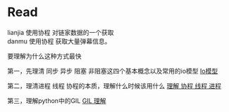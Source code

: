 # Read
lianjia 使用协程 对链家数据的一个获取  
danmu 使用协程 获取大量弹幕信息。

要理解为什么这种方式最快

第一，先理清 同步 异步 阻塞 非阻塞这四个基本概念以及常用的io模型
[Io模型](https://www.yunxcloud.cn/post/173)  

第二，理清进程 线程 协程的本质，理解什么时候该用什么
[理解 协程 线程 进程](https://www.yunxcloud.cn/post/138)

第三，理解python中的GIL
[GIL 理解](https://www.yunxcloud.cn/post/136)

